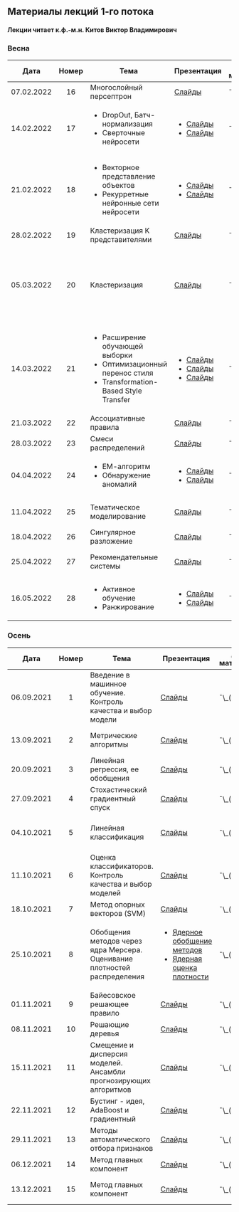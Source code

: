 ## Материалы лекций 1-го потока 
#### Лекции читает  к.ф.-м.н. Китов Виктор Владимирович

### Весна

| Дата | Номер | Тема | Презентация | Доп. материалы | Практическое задание |
| :---: | :---: | --- | --- | --- | --- |
| 07.02.2022 | 16 | Многослойный персептрон  | [Слайды](https://github.com/MSU-ML-COURSE/ML-COURSE-21-22/blob/main/slides/1_stream/160-Multilayer%20perceptron.pdf) | ¯\\\_(ツ)\_/¯ | ¯\\\_(ツ)\_/¯ |
| 14.02.2022 | 17 | <ul><li>DropOut, Батч-нормализация</li><li>Сверточные нейросети</li></ul>  | <ul><li>[Слайды](https://github.com/MSU-ML-COURSE/ML-COURSE-21-22/blob/main/slides/1_stream/170-DropOut%2C%20BatchNorm.pdf)</li><li>[Слайды](https://github.com/MSU-ML-COURSE/ML-COURSE-21-22/blob/main/slides/1_stream/180-Convolutional%20neural%20networks.pdf)</li></ul> | ¯\\\_(ツ)\_/¯ | Деревья решений (17.02.2022) |
| 21.02.2022 | 18 | <ul><li>Векторное представление объектов</li><li>Рекурретные нейронные сети нейросети</li></ul>  | <ul><li>[Слайды](https://github.com/MSU-ML-COURSE/ML-COURSE-21-22/blob/main/slides/1_stream/190-Embeddings.pdf)</li><li>[Слайды](https://github.com/MSU-ML-COURSE/ML-COURSE-21-22/blob/main/slides/1_stream/200-Recurrent%20neural%20nets.pdf)</li></ul> | ¯\\\_(ツ)\_/¯ | ¯\\\_(ツ)\_/¯ |
| 28.02.2022 | 19 | Кластеризация K представителями  | [Слайды](https://github.com/MSU-ML-COURSE/ML-COURSE-21-22/blob/main/slides/1_stream/210-Clustering%20K%20representatives.pdf) | ¯\\\_(ツ)\_/¯ | ¯\\\_(ツ)\_/¯ |
| 05.03.2022 | 20 | Кластеризация | [Слайды](https://github.com/MSU-ML-COURSE/ML-COURSE-21-22/blob/main/slides/1_stream/220-Clustering.pdf) | ¯\\\_(ツ)\_/¯ | <ul><li>Градиентный бустинг (10.03.2022)</li><li>Тест по лекциям 16-18 (11.03.2022)</li></ul>  |
| 14.03.2022 | 21 | <ul><li>Расширение обучающей выборки</li><li>Оптимизационный перенос стиля</li><li>Transformation-Based Style Transfer</li></ul> | <ul><li>[Слайды](https://github.com/MSU-ML-COURSE/ML-COURSE-21-22/blob/main/slides/1_stream/230-Augmentation%20of%20image%20datasets.pdf)</li><li>[Слайды](https://github.com/MSU-ML-COURSE/ML-COURSE-21-22/blob/main/slides/1_stream/230-Augmentation%20of%20image%20datasets.pdf)</li><li>[Слайды](https://github.com/MSU-ML-COURSE/ML-COURSE-21-22/blob/main/slides/1_stream/232-Transformation-based%20ST.pdf)</li></ul> | ¯\\\_(ツ)\_/¯ | ¯\\\_(ツ)\_/¯ |
| 21.03.2022 | 22 | Ассоциативные правила | [Слайды](https://github.com/MSU-ML-COURSE/ML-COURSE-21-22/blob/main/slides/1_stream/240-Association%20rules.pdf) | ¯\\\_(ツ)\_/¯ | Кластеризация (24.03.2022) |
| 28.03.2022 | 23 | Смеси распределений | [Слайды](https://github.com/MSU-ML-COURSE/ML-COURSE-21-22/blob/main/slides/1_stream/250-Mixture%20density%20models.pdf) | ¯\\\_(ツ)\_/¯ | ¯\\\_(ツ)\_/¯ |
| 04.04.2022 | 24 | <ul><li>ЕМ-алгоритм</li><li>Обнаружение аномалий</li></ul> | <ul><li>[Слайды](https://github.com/MSU-ML-COURSE/ML-COURSE-21-22/blob/main/slides/1_stream/260-EM%20algorithm.pdf)</li><li>[Слайды](https://github.com/MSU-ML-COURSE/ML-COURSE-21-22/blob/main/slides/1_stream/250-Outlier%20detection.pdf)</li></ul> | ¯\\\_(ツ)\_/¯ | Контест (06.04.2022) |
| 11.04.2022 | 25 | Тематическое моделирование | [Слайды](https://github.com/MSU-ML-COURSE/ML-COURSE-21-22/blob/main/slides/1_stream/260-Topic%20modelling.pdf) | ¯\\\_(ツ)\_/¯ | Тест по лекциям 19-22 (15.04.2022) |
| 18.04.2022 | 26 | Сингулярное разложение | [Слайды](https://github.com/MSU-ML-COURSE/ML-COURSE-21-22/blob/main/slides/1_stream/270-Singular%20value%20decomposition.pdf) | ¯\\\_(ツ)\_/¯ | ¯\\\_(ツ)\_/¯ |
| 25.04.2022 | 27 | Рекомендательные системы | [Слайды](https://github.com/MSU-ML-COURSE/ML-COURSE-21-22/blob/main/slides/1_stream/280-Recommender%20systems.pdf) | ¯\\\_(ツ)\_/¯ | Тест по лекциям 21-24 (29.04.2022)|
| 16.05.2022 | 28 |  <ul><li>Активное обучение</li><li>Ранжирование</li></ul> |  <ul><li>[Слайды](https://github.com/MSU-ML-COURSE/ML-COURSE-21-22/blob/main/slides/1_stream/290-Active%20learning.pdf)</li><li>[Слайды](https://github.com/MSU-ML-COURSE/ML-COURSE-21-22/blob/main/slides/1_stream/300-Learning%20to%20Rank.pdf)</li></ul> | ¯\\\_(ツ)\_/¯ | Тест по лекциям 25-28 (24.05.2022) |


### Осень

| Дата | Номер | Тема | Презентация | Доп. материалы | Практическое задание |
| :---: | :---: | --- | --- | --- | --- |
| 06.09.2021 | 1 | Введение в машинное обучение. Контроль качества и выбор модели  | [Слайды](https://github.com/MSU-ML-COURSE/ML-COURSE-21-22/blob/main/slides/1_stream/010-%D0%9E%D1%81%D0%BD%D0%BE%D0%B2%D0%BD%D1%8B%D0%B5%20%D0%BF%D0%BE%D0%BD%D1%8F%D1%82%D0%B8%D1%8F%20%D0%B8%20%D0%B7%D0%B0%D0%B4%D0%B0%D1%87%D0%B8%20%D0%BC%D0%B0%D1%88%D0%B8%D0%BD%D0%BD%D0%BE%D0%B3%D0%BE%20%D0%BE%D0%B1%D1%83%D1%87%D0%B5%D0%BD%D0%B8%D1%8F.pdf) | ¯\\\_(ツ)\_/¯ | ¯\\\_(ツ)\_/¯ |
| 13.09.2021 | 2 | Метрические алгоритмы  | [Слайды](https://github.com/MSU-ML-COURSE/ML-COURSE-21-22/blob/main/slides/1_stream/020-Nearest%20centroids%2C%20K-NN.pdf) | ¯\\\_(ツ)\_/¯ | Основы Python (16.09.2021) |
| 20.09.2021 | 3 | Линейная регрессия, ее обобщения  | [Слайды](https://github.com/MSU-ML-COURSE/ML-COURSE-21-22/blob/main/slides/1_stream/030-Linear%20regression%20and%20extensions.pdf) | ¯\\\_(ツ)\_/¯ | ¯\\\_(ツ)\_/¯ |
| 27.09.2021 | 4 | Стохастический градиентный спуск  | [Слайды](https://github.com/MSU-ML-COURSE/ML-COURSE-21-22/blob/main/slides/1_stream/035-Stochastic%20gradient%20descent.pdf) | ¯\\\_(ツ)\_/¯ | Тест по лекциям 1-3 |
| 04.10.2021 | 5 | Линейная классификация | [Слайды](https://github.com/MSU-ML-COURSE/ML-COURSE-21-22/blob/main/slides/1_stream/040-Linear%20classification.pdf) | ¯\\\_(ツ)\_/¯ | Numpy, pandas, matplotlib (07.10.2021) |
| 11.10.2021 | 6 | Оценка классификаторов. Контроль качества и выбор моделей | [Слайды](https://github.com/MSU-ML-COURSE/ML-COURSE-21-22/blob/main/slides/1_stream/050-Classifier%20evaluation.pdf) | ¯\\\_(ツ)\_/¯ | ¯\\\_(ツ)\_/¯ |
| 18.10.2021 | 7 | Метод опорных векторов (SVM)| [Слайды](https://github.com/MSU-ML-COURSE/ML-COURSE-21-22/blob/main/slides/1_stream/060-Support%20vector%20machines.pdf) | ¯\\\_(ツ)\_/¯ | kNN (21.10.2021) |
| 25.10.2021 | 8 | Обобщения методов через ядра Мерсера. Оценивание плотностей распределения | <ul><li>[Ядерное обобщение методов](https://github.com/MSU-ML-COURSE/ML-COURSE-21-22/blob/main/slides/1_stream/070-Kernel%20trick.pdf)</li><li>[Ядерная оценка плотности](https://github.com/MSU-ML-COURSE/ML-COURSE-21-22/blob/main/slides/1_stream/080-Kernel%20density%20estimation.pdf)</li></ul> | ¯\\\_(ツ)\_/¯  | Тест по лекциям 3-7 |
| 01.11.2021 | 9 | Байесовское решающее правило | [Слайды](https://github.com/MSU-ML-COURSE/ML-COURSE-21-22/blob/main/slides/1_stream/90-Bayes%20decision%20rule.pdf)| ¯\\\_(ツ)\_/¯  | Linear Models (04.11.2021) |
| 08.11.2021 | 10 | Решающие деревья | [Слайды](https://github.com/MSU-ML-COURSE/ML-COURSE-21-22/blob/main/slides/1_stream/100-Decision%20trees.pdf)  | ¯\\\_(ツ)\_/¯  | Тест по лекциям 7-9 |
| 15.11.2021 | 11 | Смещение и дисперсия моделей. Ансамбли прогнозирующих алгоритмов | [Слайды](https://github.com/MSU-ML-COURSE/ML-COURSE-21-22/blob/main/slides/1_stream/110-Ensemble%20methods%2C%20bias-variance.pdf)  | ¯\\\_(ツ)\_/¯  | SVM (18.11.2021) |
| 22.11.2021 | 12 | Бустинг - идея, AdaBoost и градиентный | [Слайды](https://github.com/MSU-ML-COURSE/ML-COURSE-21-22/blob/main/slides/1_stream/120-Boosting.pdf)  | ¯\\\_(ツ)\_/¯  | ¯\\\_(ツ)\_/¯ |
| 29.11.2021 | 13 | Методы автоматического отбора признаков | [Слайды](https://github.com/MSU-ML-COURSE/ML-COURSE-21-22/blob/main/slides/1_stream/130-Feature%20selection.pdf)  | ¯\\\_(ツ)\_/¯  | ¯\\\_(ツ)\_/¯ |
| 06.12.2021 | 14 | Метод главных компонент | [Слайды](https://github.com/MSU-ML-COURSE/ML-COURSE-21-22/blob/main/slides/1_stream/140%2C%20150-PCA.pdf)  | ¯\\\_(ツ)\_/¯  | ¯\\\_(ツ)\_/¯ |
| 13.12.2021 | 15 | Метод главных компонент | [Слайды](https://github.com/MSU-ML-COURSE/ML-COURSE-21-22/blob/main/slides/1_stream/140%2C%20150-PCA.pdf)  | ¯\\\_(ツ)\_/¯  | Тесты по лекциям 9 - 14 |




